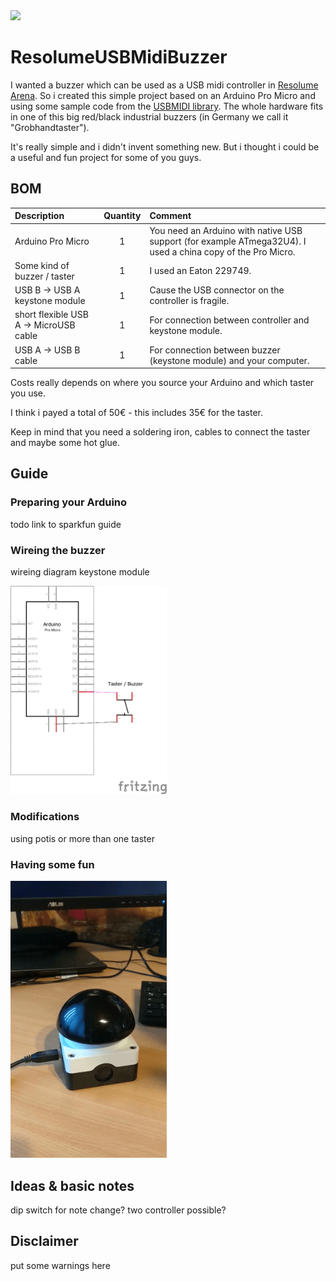 <img src="https://github.com/marvyyyn/ResolumeUSBMidiBuzzer/raw/master/images/buzzer.png" width="250">

# ResolumeUSBMidiBuzzer

I wanted a buzzer which can be used as a USB midi controller in [Resolume Arena](https://www.resolume.com). So i created this simple project based on an Arduino Pro Micro and using some sample code from the [USBMIDI library](https://github.com/BlokasLabs/USBMIDI). The whole hardware fits in one of this big red/black industrial buzzers (in Germany we call it "Grobhandtaster").

It's really simple and i didn't invent something new. But i thought i could be a useful and fun project for some of you guys.


## BOM
| Description       | Quantity  |   Comment         
| :------------- |:-------------:|:-------------|
| Arduino Pro Micro    | 1 |	You need an Arduino with native USB support (for example ATmega32U4). I used a china copy of the Pro Micro.  
| Some kind of buzzer / taster     | 1 | I used an Eaton 229749.
| USB B -> USB A keystone module | 1  |   Cause the USB connector on the controller is fragile.
| short flexible USB A -> MicroUSB cable| 1     |  For connection between controller and keystone module.
| USB A -> USB B cable| 1     |  For connection between buzzer (keystone module) and your computer.

Costs really depends on where you source your Arduino and which taster you use. 

I think i payed a total of 50€ - this includes 35€ for the taster.

Keep in mind that you need a soldering iron, cables to connect the taster and maybe some hot glue.
## Guide 
### Preparing your Arduino
todo 
link to sparkfun guide

### Wireing the buzzer
wireing diagram keystone module 

<img src="https://github.com/marvyyyn/ResolumeUSBMidiBuzzer/raw/master/wireing.png" width="250">

### Modifications
using potis or more than one taster

### Having some fun
<img src="https://github.com/marvyyyn/ResolumeUSBMidiBuzzer/raw/master/images/fun.gif" width="250">

## Ideas & basic notes
dip switch for note change?
two controller possible?

## Disclaimer
put some warnings here
